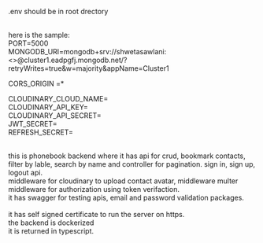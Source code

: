 .env should be in root drectory 

<br>
here is the sample:
<br>
PORT=5000
<br>
MONGODB_URI=mongodb+srv://shwetasawlani:<<password>>@cluster1.eadpgfj.mongodb.net/?retryWrites=true&w=majority&appName=Cluster1

CORS_ORIGIN =*

CLOUDINARY_CLOUD_NAME=
<br>
CLOUDINARY_API_KEY=
<br>
CLOUDINARY_API_SECRET=
<br>
JWT_SECRET=
<br>
REFRESH_SECRET=
<br>
<br>


this is phonebook backend where it has api for crud, bookmark contacts, filter by lable, search by name and controller for pagination.
sign in, sign up, logout api.
<br>
middleware for cloudinary to upload contact avatar, middleware multer
<br>
middleware for authorization using token verifaction.
<br>
it has swagger for testing apis, email and password validation packages.
<br> 
<br>
it has self signed certificate to run the server on https. 
<br>
the backend is dockerized
<br> 
it is returned in typescript.

